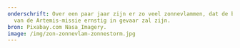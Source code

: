 ```yaml
---
onderschrift: Over een paar jaar zijn er zo veel zonnevlammen, dat de bemanning
  van de Artemis-missie ernstig in gevaar zal zijn.
bron: Pixabay.com Nasa_Imagery.
image: /img/zon-zonnevlam-zonnestorm.jpg
---
```

